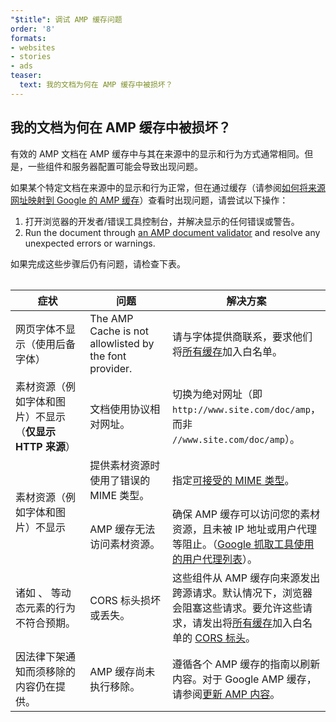 ```yaml
---
"$title": 调试 AMP 缓存问题
order: '8'
formats:
- websites
- stories
- ads
teaser:
  text: 我的文档为何在 AMP 缓存中被损坏？
---
```


<!--
This file is imported from https://github.com/ampproject/amphtml/blob/master/spec/amp-cache-debugging.md.
Please do not change this file.
If you have found a bug or an issue please
have a look and request a pull request there.
-->

## 我的文档为何在 AMP 缓存中被损坏？<a name="why-is-my-doc-broken-on-an-amp-cache"></a>

有效的 AMP 文档在 AMP 缓存中与其在来源中的显示和行为方式通常相同。但是，一些组件和服务器配置可能会导致出现问题。

如果某个特定文档在来源中的显示和行为正常，但在通过缓存（请参阅[如何将来源网址映射到 Google 的 AMP 缓存](https://developers.google.com/amp/cache/overview#amp-cache-url-format)）查看时出现问题，请尝试以下操作：

1. 打开浏览器的开发者/错误工具控制台，并解决显示的任何错误或警告。
2. Run the document through [an AMP document validator](https://search.google.com/test/amp) and resolve any unexpected errors or warnings.

如果完成这些步骤后仍有问题，请检查下表。

<table>
<table>
  <thead>
    <tr>
      <th width="30%">症状</th>
      <th width="30%">问题</th>
      <th width="40%">解决方案</th>
    </tr>
  </thead>
  <tbody>
    <tr>
      <td>网页字体不显示（使用后备字体）</td>
      <td>The AMP Cache is not allowlisted by the font provider.</td>
      <td>请与字体提供商联系，要求他们将<a href="https://amp.dev/documentation/guides-and-tutorials/learn/amp-caches-and-cors/amp-cors-requests#cors-security-in-amp">所有缓存</a>加入白名单。</td>
    </tr>
    <tr>
      <td>素材资源（例如字体和图片）不显示（<strong>仅显示 HTTP 来源</strong>）</td>
      <td>文档使用协议相对网址。</td>
      <td>切换为绝对网址（即 <code>http://www.site.com/doc/amp</code>，而非 <code>//www.site.com/doc/amp</code>）。</td>
    </tr>
    <tr>
      <td rowspan="2">素材资源（例如字体和图片）不显示</td>
      <td>提供素材资源时使用了错误的 MIME 类型。</td>
      <td>指定<a href="https://github.com/ampproject/amphtml/blob/master/spec/amp-cache-guidelines.md#guidelines-accepted-mime-types">可接受的 MIME 类型</a>。</td>
    </tr>
    <tr>
      <td>AMP 缓存无法访问素材资源。</td>
      <td>确保 AMP 缓存可以访问您的素材资源，且未被 IP 地址或用户代理等阻止。（<a href="https://support.google.com/webmasters/answer/1061943?hl=en">Google 抓取工具使用的用户代理列表</a>）。</td>
    </tr>
    <tr>
      <td>诸如 <code><amp-form></amp-form></code>、<code><amp-list></amp-list></code> 等动态元素的行为不符合预期。</td>
      <td>CORS 标头损坏或丢失。</td>
      <td>这些组件从 AMP 缓存向来源发出跨源请求。默认情况下，浏览器会阻塞这些请求。要允许这些请求，请发出将<a href="https://amp.dev/documentation/guides-and-tutorials/amp-cors-requests.html">所有缓存</a>加入白名单的 <a href="https://developer.mozilla.org/en-US/docs/Web/HTTP/Access_control_CORS">CORS 标头</a>。</td>
    </tr>
    <tr>
      <td>因法律下架通知而须移除的内容仍在提供。</td>
      <td>AMP 缓存尚未执行移除。</td>
      <td>遵循各个 AMP 缓存的指南以刷新内容。对于 Google AMP 缓存，请参阅<a href="https://developers.google.com/amp/cache/update-cache">更新 AMP 内容</a>。</td>
    </tr>
</tbody>
</table>

</table>
